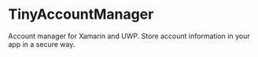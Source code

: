 # TinyAccountManager
Account manager for Xamarin and UWP. Store account information in your app in a secure way.
